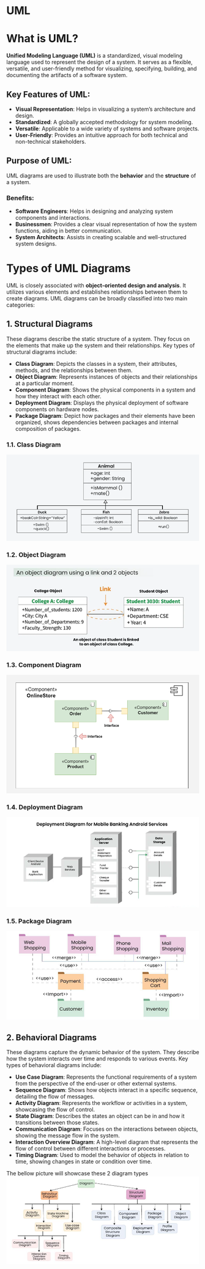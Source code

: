 # UML

# What is UML?

**Unified Modeling Language (UML)** is a standardized, visual modeling language used to represent the design of a system. It serves as a flexible, versatile, and user-friendly method for visualizing, specifying, building, and documenting the artifacts of a software system.

## Key Features of UML:
- **Visual Representation**: Helps in visualizing a system’s architecture and design.
- **Standardized**: A globally accepted methodology for system modeling.
- **Versatile**: Applicable to a wide variety of systems and software projects.
- **User-Friendly**: Provides an intuitive approach for both technical and non-technical stakeholders.

## Purpose of UML:
UML diagrams are used to illustrate both the **behavior** and the **structure** of a system. 

### Benefits:
- **Software Engineers**: Helps in designing and analyzing system components and interactions.
- **Businessmen**: Provides a clear visual representation of how the system functions, aiding in better communication.
- **System Architects**: Assists in creating scalable and well-structured system designs.

# Types of UML Diagrams

UML is closely associated with **object-oriented design and analysis**. It utilizes various elements and establishes relationships between them to create diagrams. UML diagrams can be broadly classified into two main categories:

## 1. **Structural Diagrams**
These diagrams describe the static structure of a system. They focus on the elements that make up the system and their relationships. Key types of structural diagrams include:

- **Class Diagram**: Depicts the classes in a system, their attributes, methods, and the relationships between them.
- **Object Diagram**: Represents instances of objects and their relationships at a particular moment.
- **Component Diagram**: Shows the physical components in a system and how they interact with each other.
- **Deployment Diagram**: Displays the physical deployment of software components on hardware nodes.
- **Package Diagram**: Depict how packages and their elements have been organized, shows dependencies between packages and internal composition of packages.

### 1.1. **Class Diagram**
![Alt text](./diagramImages/ClassDiagram.png)

### 1.2. **Object Diagram**
![Alt text](./diagramImages/ObjectDiagram.png)
### 1.3. **Component Diagram**
![Alt text](./diagramImages/ComponentDiagram.png)
### 1.4. **Deployment Diagram**
![Alt text](./diagramImages/DeploymentDiagram.png)
### 1.5. **Package Diagram**
![Alt text](./diagramImages/PackageDiagram.png)



## 2. **Behavioral Diagrams**
These diagrams capture the dynamic behavior of the system. They describe how the system interacts over time and responds to various events. Key types of behavioral diagrams include:

- **Use Case Diagram**: Represents the functional requirements of a system from the perspective of the end-user or other external systems.
- **Sequence Diagram**: Shows how objects interact in a specific sequence, detailing the flow of messages.
- **Activity Diagram**: Represents the workflow or activities in a system, showcasing the flow of control.
- **State Diagram**: Describes the states an object can be in and how it transitions between those states.
- **Communication Diagram**: Focuses on the interactions between objects, showing the message flow in the system.
- **Interaction Overview Diagram**: A high-level diagram that represents the flow of control between different interactions or processes.
- **Timing Diagram**: Used to model the behavior of objects in relation to time, showing changes in state or condition over time.

The bellow picture will showcase these 2 diagram types
![Alt text](./UML-Diagrams.png)

